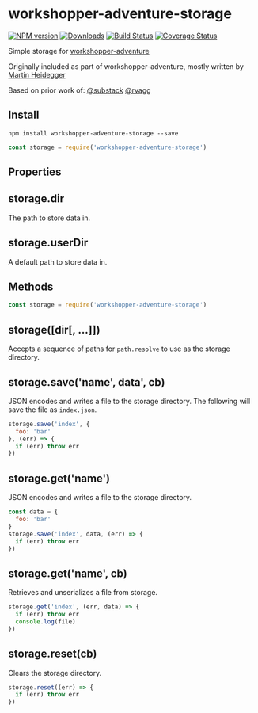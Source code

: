 # workshopper-adventure-storage

[![NPM version][npm-image]][npm-url] [![Downloads][downloads-image]][npm-url] [![Build Status][travis-image]][travis-url] [![Coverage Status][coveralls-image]][coveralls-url]

Simple storage for [workshopper-adventure](https://github.com/workshopper/workshopper-adventure)

Originally included as part of workshopper-adventure, mostly written by [Martin Heidegger](https://github.com/martinheidegger)

Based on prior work of:
[@substack](https://github.com/substack)
[@rvagg](https://github.com/rvagg)

## Install

```
npm install workshopper-adventure-storage --save
```

```js
const storage = require('workshopper-adventure-storage')
```

## Properties

## storage.dir
The path to store data in.

## storage.userDir
A default path to store data in.

## Methods
```js
const storage = require('workshopper-adventure-storage')
```

## storage([dir[, ...]])
Accepts a sequence of paths for `path.resolve` to use as the storage directory.

## storage.save('name', data', cb)
JSON encodes and writes a file to the storage directory. The following will
save the file as `index.json`.

```js
storage.save('index', {
  foo: 'bar'
}, (err) => {
  if (err) throw err
})
```

## storage.get('name')
JSON encodes and writes a file to the storage directory.

```js
const data = {
  foo: 'bar'
}
storage.save('index', data, (err) => {
  if (err) throw err
})
```

## storage.get('name', cb)
Retrieves and unserializes a file from storage.

```js
storage.get('index', (err, data) => {
  if (err) throw err
  console.log(file)
})
```

## storage.reset(cb)
Clears the storage directory.

```js
storage.reset((err) => {
  if (err) throw err
})
```

[downloads-image]: http://img.shields.io/npm/dm/workshopper-adventure-storage.svg
[npm-url]: https://npmjs.org/package/workshopper-adventure-storage
[npm-image]: http://img.shields.io/npm/v/workshopper-adventure-storage.svg

[travis-url]: https://travis-ci.org/kid-icarus/workshopper-adventure-storage
[travis-image]: https://travis-ci.org/kid-icarus/workshopper-adventure-storage.png?branch=master
[coveralls-url]: https://coveralls.io/github/kid-icarus/workshopper-adventure-storage?branch=master
[coveralls-image]: https://coveralls.io/repos/github/kid-icarus/workshopper-adventure-storage/badge.svg?branch=master
